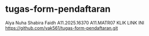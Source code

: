 # tugas-form-pendaftaran
Alya Nuha Shabira Faidh
A11.2025.16370
A11.MATR07
KLIK LINK INI https://github.com/yak561/tugas-form-pendaftaran.git
